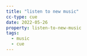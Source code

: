 ```yaml
---
title: "listen to new music"
cc-type: cue
date: 2022-05-26
property: listen-to-new-music
tags:
  - music
  - cue
---
```


